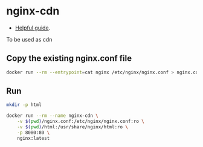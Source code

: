 # nginx-cdn
- [Helpful guide](https://dev.to/shashankpai/building-a-simple-cdn-with-nginx-and-docker-a-step-by-step-guide-lkg).

To be used as cdn


## Copy the existing nginx.conf file
```sh
docker run --rm --entrypoint=cat nginx /etc/nginx/nginx.conf > nginx.conf
```

## Run 

```sh
mkdir -p html

docker run --rm --name nginx-cdn \
    -v $(pwd)/nginx.conf:/etc/nginx/nginx.conf:ro \
    -v $(pwd)/html:/usr/share/nginx/html:ro \
    -p 8080:80 \
    nginx:latest
```

